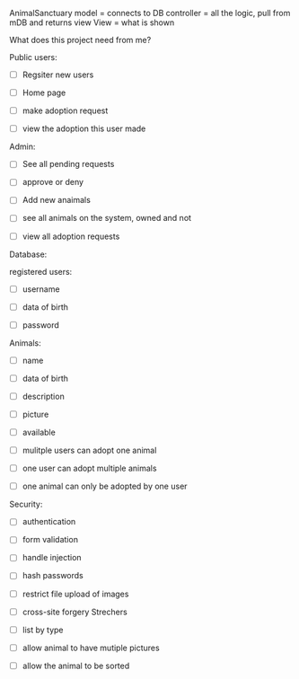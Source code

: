 AnimalSanctuary
model = connects to DB controller = all the logic, pull from mDB and returns view View = what is shown

What does this project need from me?

Public users:

- [ ] Regsiter new users

- [ ] Home page

- [ ] make adoption request

- [ ] view the adoption this user made

Admin:

- [ ] See all pending requests

- [ ] approve or deny

- [ ] Add new anaimals

- [ ] see all animals on the system, owned and not

- [ ] view all adoption requests

Database:

 registered users:

- [ ] username

- [ ] data of birth

- [ ] password

Animals:

- [ ] name

- [ ] data of birth

- [ ] description

- [ ] picture

- [ ] available

- [ ] mulitple users can adopt one animal

- [ ] one user can adopt multiple animals

- [ ] one animal can only be adopted by one user

Security:

- [ ] authentication
- [ ] form validation
- [ ] handle injection
- [ ] hash passwords
- [ ] restrict file upload of images
- [ ] cross-site forgery
Strechers

- [ ] list by type
- [ ] allow animal to have mutiple pictures
- [ ] allow the animal to be sorted
